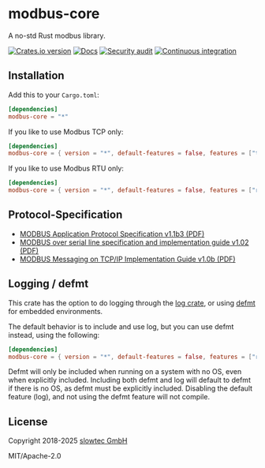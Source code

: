 # modbus-core

A no-std Rust modbus library.

[![Crates.io version](https://img.shields.io/crates/v/modbus-core.svg)](https://crates.io/crates/modbus-core)
[![Docs](https://docs.rs/modbus-core/badge.svg)](https://docs.rs/modbus-core/)
[![Security audit](https://github.com/slowtec/modbus-core/actions/workflows/security_audit.yaml/badge.svg)](https://github.com/slowtec/modbus-core/actions/workflows/security_audit.yaml)
[![Continuous integration](https://github.com/slowtec/modbus-core/actions/workflows/continuous_integration.yaml/badge.svg)](https://github.com/slowtec/modbus-core/actions/workflows/continuous_integration.yaml)

## Installation

Add this to your `Cargo.toml`:

```toml
[dependencies]
modbus-core = "*"
```

If you like to use Modbus TCP only:

```toml
[dependencies]
modbus-core = { version = "*", default-features = false, features = ["tcp"] }
```

If you like to use Modbus RTU only:

```toml
[dependencies]
modbus-core = { version = "*", default-features = false, features = ["rtu"] }
```

## Protocol-Specification

- [MODBUS Application Protocol Specification v1.1b3 (PDF)](http://modbus.org/docs/Modbus_Application_Protocol_V1_1b3.pdf)
- [MODBUS over serial line specification and implementation guide v1.02 (PDF)](http://modbus.org/docs/Modbus_over_serial_line_V1_02.pdf)
- [MODBUS Messaging on TCP/IP Implementation Guide v1.0b (PDF)](http://modbus.org/docs/Modbus_Messaging_Implementation_Guide_V1_0b.pdf)


## Logging / defmt

This crate has the option to do logging through the [log crate](https://docs.rs/log/latest/log/), 
or using [defmt](https://defmt.ferrous-systems.com/) for embedded environments.

The default behavior is to include and use log, but you can use defmt instead, using the following:

```toml
[dependencies]
modbus-core = { version = "*", default-features = false, features = ["rtu", "defmt"] }
```

Defmt will only be included when running on a system with no OS, even when explicitly included.
Including both defmt and log will default to defmt if there is no OS, as defmt must be explicitly included.
Disabling the default feature (log), and not using the defmt feature will not compile.

## License

Copyright 2018-2025 [slowtec GmbH](https://www.slowtec.de)

MIT/Apache-2.0
